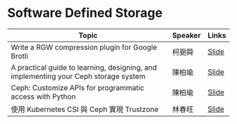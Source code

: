 # Software Defined Storage

| Topic       | Speaker        | Links |
|-------------|----------------|--------------|
| Write a RGW compression plugin for Google Brotli | 柯弼舜 | [Slide](https://goo.gl/j5Paaa)|
| A practical guide to learning, designing, and implementing your Ceph storage system | 陳柏瑜 | [Slide](https://goo.gl/X7qNKC)|
| Ceph: Customize APIs for programmatic access with Python | 陳柏瑜 | [Slide](https://goo.gl/4SMYch)|
| 使用 Kubernetes CSI 與 Ceph 實現 Trustzone | 林春旺 | [Slide](https://speakerdeck.com/q60563/shi-yong-kubernetes-csi-yu-ceph-shi-xian-trustzone) |
